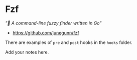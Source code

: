 # Fzf

_"🌸 A command-line fuzzy finder written in Go"_

* https://github.com/junegunn/fzf

There are examples of `pre` and `post` hooks in the `hooks` folder.

Add your notes here.
